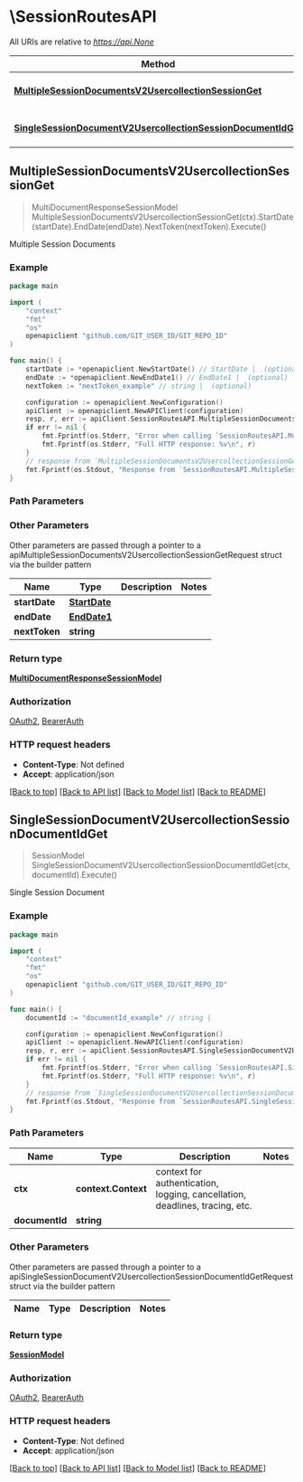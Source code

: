 # \SessionRoutesAPI

All URIs are relative to *https://api.None*

Method | HTTP request | Description
------------- | ------------- | -------------
[**MultipleSessionDocumentsV2UsercollectionSessionGet**](SessionRoutesAPI.md#MultipleSessionDocumentsV2UsercollectionSessionGet) | **Get** /v2/usercollection/session | Multiple Session Documents
[**SingleSessionDocumentV2UsercollectionSessionDocumentIdGet**](SessionRoutesAPI.md#SingleSessionDocumentV2UsercollectionSessionDocumentIdGet) | **Get** /v2/usercollection/session/{document_id} | Single Session Document



## MultipleSessionDocumentsV2UsercollectionSessionGet

> MultiDocumentResponseSessionModel MultipleSessionDocumentsV2UsercollectionSessionGet(ctx).StartDate(startDate).EndDate(endDate).NextToken(nextToken).Execute()

Multiple Session Documents

### Example

```go
package main

import (
	"context"
	"fmt"
	"os"
	openapiclient "github.com/GIT_USER_ID/GIT_REPO_ID"
)

func main() {
	startDate := *openapiclient.NewStartDate() // StartDate |  (optional)
	endDate := *openapiclient.NewEndDate1() // EndDate1 |  (optional)
	nextToken := "nextToken_example" // string |  (optional)

	configuration := openapiclient.NewConfiguration()
	apiClient := openapiclient.NewAPIClient(configuration)
	resp, r, err := apiClient.SessionRoutesAPI.MultipleSessionDocumentsV2UsercollectionSessionGet(context.Background()).StartDate(startDate).EndDate(endDate).NextToken(nextToken).Execute()
	if err != nil {
		fmt.Fprintf(os.Stderr, "Error when calling `SessionRoutesAPI.MultipleSessionDocumentsV2UsercollectionSessionGet``: %v\n", err)
		fmt.Fprintf(os.Stderr, "Full HTTP response: %v\n", r)
	}
	// response from `MultipleSessionDocumentsV2UsercollectionSessionGet`: MultiDocumentResponseSessionModel
	fmt.Fprintf(os.Stdout, "Response from `SessionRoutesAPI.MultipleSessionDocumentsV2UsercollectionSessionGet`: %v\n", resp)
}
```

### Path Parameters



### Other Parameters

Other parameters are passed through a pointer to a apiMultipleSessionDocumentsV2UsercollectionSessionGetRequest struct via the builder pattern


Name | Type | Description  | Notes
------------- | ------------- | ------------- | -------------
 **startDate** | [**StartDate**](StartDate.md) |  | 
 **endDate** | [**EndDate1**](EndDate1.md) |  | 
 **nextToken** | **string** |  | 

### Return type

[**MultiDocumentResponseSessionModel**](MultiDocumentResponseSessionModel.md)

### Authorization

[OAuth2](../README.md#OAuth2), [BearerAuth](../README.md#BearerAuth)

### HTTP request headers

- **Content-Type**: Not defined
- **Accept**: application/json

[[Back to top]](#) [[Back to API list]](../README.md#documentation-for-api-endpoints)
[[Back to Model list]](../README.md#documentation-for-models)
[[Back to README]](../README.md)


## SingleSessionDocumentV2UsercollectionSessionDocumentIdGet

> SessionModel SingleSessionDocumentV2UsercollectionSessionDocumentIdGet(ctx, documentId).Execute()

Single Session Document

### Example

```go
package main

import (
	"context"
	"fmt"
	"os"
	openapiclient "github.com/GIT_USER_ID/GIT_REPO_ID"
)

func main() {
	documentId := "documentId_example" // string | 

	configuration := openapiclient.NewConfiguration()
	apiClient := openapiclient.NewAPIClient(configuration)
	resp, r, err := apiClient.SessionRoutesAPI.SingleSessionDocumentV2UsercollectionSessionDocumentIdGet(context.Background(), documentId).Execute()
	if err != nil {
		fmt.Fprintf(os.Stderr, "Error when calling `SessionRoutesAPI.SingleSessionDocumentV2UsercollectionSessionDocumentIdGet``: %v\n", err)
		fmt.Fprintf(os.Stderr, "Full HTTP response: %v\n", r)
	}
	// response from `SingleSessionDocumentV2UsercollectionSessionDocumentIdGet`: SessionModel
	fmt.Fprintf(os.Stdout, "Response from `SessionRoutesAPI.SingleSessionDocumentV2UsercollectionSessionDocumentIdGet`: %v\n", resp)
}
```

### Path Parameters


Name | Type | Description  | Notes
------------- | ------------- | ------------- | -------------
**ctx** | **context.Context** | context for authentication, logging, cancellation, deadlines, tracing, etc.
**documentId** | **string** |  | 

### Other Parameters

Other parameters are passed through a pointer to a apiSingleSessionDocumentV2UsercollectionSessionDocumentIdGetRequest struct via the builder pattern


Name | Type | Description  | Notes
------------- | ------------- | ------------- | -------------


### Return type

[**SessionModel**](SessionModel.md)

### Authorization

[OAuth2](../README.md#OAuth2), [BearerAuth](../README.md#BearerAuth)

### HTTP request headers

- **Content-Type**: Not defined
- **Accept**: application/json

[[Back to top]](#) [[Back to API list]](../README.md#documentation-for-api-endpoints)
[[Back to Model list]](../README.md#documentation-for-models)
[[Back to README]](../README.md)

